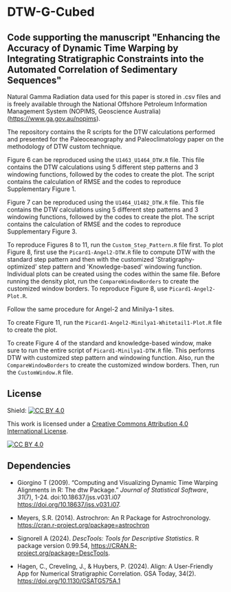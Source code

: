 # DTW-G-Cubed

## Code supporting the manuscript "Enhancing the Accuracy of Dynamic Time Warping by Integrating Stratigraphic Constraints into the Automated Correlation of Sedimentary Sequences"

Natural Gamma Radiation data used for this paper is stored in .csv files and is freely available through the National Offshore Petroleum Information Management System (NOPIMS, Geoscience Australia) (https://www.ga.gov.au/nopims).

The repository contains the R scripts for the DTW calculations performed and presented for the Paleoceanography and Paleoclimatology paper on the methodology of DTW custom technique. 

Figure 6 can be reproduced using the `U1463_U1464_DTW.R` file. This file contains the DTW calculations using 5 different step patterns and 3 windowing functions, followed by the codes to create the plot. The script contains the calculation of RMSE and the codes to reproduce Supplementary Figure 1.

Figure 7 can be reproduced using the `U1464_U1482_DTW.R` file. This file contains the DTW calculations using 5 different step patterns and 3 windowing functions, followed by the codes to create the plot. The script contains the calculation of RMSE and the codes to reproduce Supplementary Figure 3.

To reproduce Figures 8 to 11, run the `Custom_Step_Pattern.R` file first. To plot Figure 8, first use the `Picard1-Angel2-DTW.R` file to compute DTW with the standard step pattern and then with the customized 'Stratigraphy-optimized' step pattern and 'Knowledge-based' windowing function. Individual plots can be created using the codes within the same file. Before running the density plot, run the `CompareWindowBorders` to create the customized window borders. To reproduce Figure 8, use `Picard1-Angel2-Plot.R`.

Follow the same procedure for Angel-2 and Minilya-1 sites.

To create Figure 11, run the `Picard1-Angel2-Minilya1-Whitetail1-Plot.R` file to create the plot.

To create Figure 4 of the standard and knowledge-based window, make sure to run the entire script of `Picard1-Minilya1-DTW.R` file. This performs DTW with customized step pattern and windowing function. Also, run the `CompareWindowBorders` to create the customized window borders. Then, run the `CustomWindow.R` file.

## License

Shield: [![CC BY 4.0][cc-by-shield]][cc-by]

This work is licensed under a
[Creative Commons Attribution 4.0 International License][cc-by].

[![CC BY 4.0][cc-by-image]][cc-by]

[cc-by]: http://creativecommons.org/licenses/by/4.0/
[cc-by-image]: https://i.creativecommons.org/l/by/4.0/88x31.png
[cc-by-shield]: https://img.shields.io/badge/License-CC%20BY%204.0-lightgrey.svg

## Dependencies

- Giorgino T (2009). “Computing and Visualizing Dynamic Time Warping Alignments in
  R: The dtw Package.” _Journal of Statistical Software_, *31*(7), 1-24.
  doi:10.18637/jss.v031.i07 <https://doi.org/10.18637/jss.v031.i07>.
  
- Meyers, S.R. (2014). Astrochron: An R Package for Astrochronology.
  https://cran.r-project.org/package=astrochron

- Signorell A (2024). _DescTools: Tools for Descriptive Statistics_. R package
  version 0.99.54, <https://CRAN.R-project.org/package=DescTools>.

- Hagen, C., Creveling, J., & Huybers, P. (2024). Align: A User-Friendly App for Numerical Stratigraphic Correlation. GSA Today, 34(2).
  https://doi.org/10.1130/GSATG575A.1
